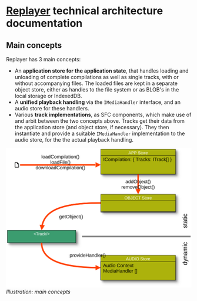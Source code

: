 # [Replayer](https://replayer.app/) technical architecture documentation

## Main concepts

Replayer has 3 main concepts:

- An **application store for the application state**, that handles loading and unloading of complete compilations as well as single tracks, with or without accompanying files. The loaded files are kept in a separate object store, either as handles to the file system or as BLOB's in the local storage or IndexedDB.
- A **unified playback handling** via the ```IMediaHandler``` interface, and an audio store for these handlers.
- Various **track implementations**, as SFC components, which make use of and arbit between the two concepts above. Tracks get their data from the application store (and object store, if necessary). They then instantiate and provide a suitable ```IMediaHandler``` implementation to the audio store, for the the actual playback handling.

![Main concepts](./main-concepts.svg)
_Illustration: main concepts_